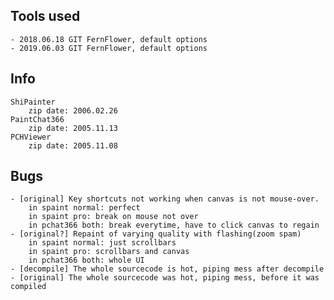 ## Tools used
    - 2018.06.18 GIT FernFlower, default options
    - 2019.06.03 GIT FernFlower, default options

## Info
    ShiPainter
        zip date: 2006.02.26 
    PaintChat366
        zip date: 2005.11.13
	PCHViewer
		zip date: 2005.11.08

## Bugs
    - [original] Key shortcuts not working when canvas is not mouse-over.
        in spaint normal: perfect
        in spaint pro: break on mouse not over
        in pchat366 both: break everytime, have to click canvas to regain
    - [original?] Repaint of varying quality with flashing(zoom spam)
        in spaint normal: just scrollbars
        in spaint pro: scrollbars and canvas
        in pchat366 both: whole UI
    - [decompile] The whole sourcecode is hot, piping mess after decompile
    - [original] The whole sourcecode was hot, piping mess, before it was compiled


